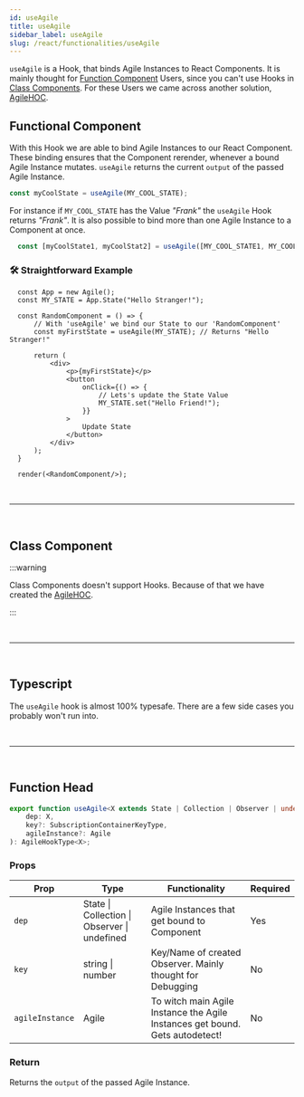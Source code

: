 ```yaml
---
id: useAgile
title: useAgile
sidebar_label: useAgile
slug: /react/functionalities/useAgile
---
```


`useAgile` is a Hook, that binds Agile Instances to React Components.
It is mainly thought for [Function Component](https://reactjs.org/docs/components-and-props.html) Users, 
since you can't use Hooks in [Class Components](https://reactjs.org/docs/components-and-props.html).
For these Users we came across another solution, [AgileHOC](./AgileHOC.md).

## Functional Component

With this Hook we are able to bind Agile Instances to our React Component.
These binding ensures that the Component rerender, whenever a bound Agile Instance mutates.
`useAgile` returns the current `output` of the passed Agile Instance.
```ts
const myCoolState = useAgile(MY_COOL_STATE); 
```
For instance if `MY_COOL_STATE` has the Value _"Frank"_ the `useAgile` Hook returns _"Frank"_.
It is also possible to bind more than one Agile Instance to a Component at once.
```ts
  const [myCoolState1, myCoolStat2] = useAgile([MY_COOL_STATE1, MY_COOL_STATE2]);
```

### 🛠 Straightforward Example

```tsx live
  const App = new Agile();
  const MY_STATE = App.State("Hello Stranger!");
  
  const RandomComponent = () => {
      // With 'useAgile' we bind our State to our 'RandomComponent'
      const myFirstState = useAgile(MY_STATE); // Returns "Hello Stranger!"
   
      return (
          <div>                                              
              <p>{myFirstState}</p>                          
              <button                                       
                  onClick={() => {                             
                      // Lets's update the State Value        
                      MY_STATE.set("Hello Friend!"); 
                  }}
              >
                  Update State
              </button>
          </div>
      );
  }
  
  render(<RandomComponent/>);
```

<br />

---

<br />

## Class Component

:::warning

Class Components doesn't support Hooks. 
Because of that we have created the [AgileHOC](./AgileHOC).

:::

<br />

---

<br />

## Typescript

The `useAgile` hook is almost 100% typesafe. 
There are a few side cases you probably won't run into.

<br />

---

<br />

## Function Head

```ts
export function useAgile<X extends State | Collection | Observer | undefined>(
    dep: X,
    key?: SubscriptionContainerKeyType,
    agileInstance?: Agile
): AgileHookType<X>;
```

### Props

| Prop              | Type                                            | Functionality                                                                | Required    | 
| ----------------- | ----------------------------------------------- | ---------------------------------------------------------------------------- | ------------|
| `dep`             | State \| Collection \| Observer \| undefined    | Agile Instances that get bound to Component                                  | Yes         | 
| `key`             | string \| number                                | Key/Name of created Observer. Mainly thought for Debugging                   | No          | 
| `agileInstance`   | Agile                                           | To witch main Agile Instance the Agile Instances get bound. Gets autodetect! | No          | 

### Return

Returns the `output` of the passed Agile Instance.